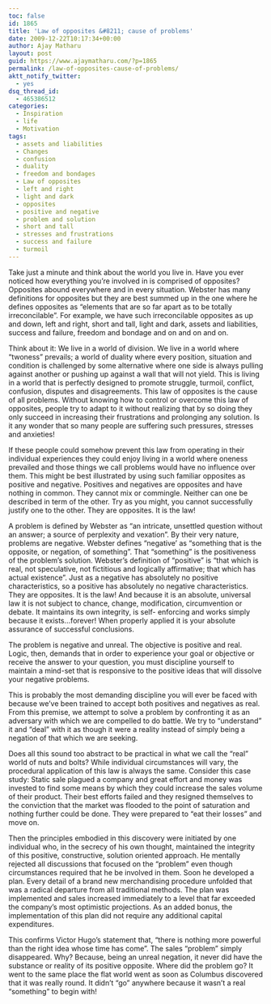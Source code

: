 ```yaml
---
toc: false
id: 1865
title: 'Law of opposites &#8211; cause of problems'
date: 2009-12-22T10:17:34+00:00
author: Ajay Matharu
layout: post
guid: https://www.ajaymatharu.com/?p=1865
permalink: /law-of-opposites-cause-of-problems/
aktt_notify_twitter:
  - yes
dsq_thread_id:
  - 465386512
categories:
  - Inspiration
  - life
  - Motivation
tags:
  - assets and liabilities
  - Changes
  - confusion
  - duality
  - freedom and bondages
  - Law of opposites
  - left and right
  - light and dark
  - opposites
  - positive and negative
  - problem and solution
  - short and tall
  - stresses and frustrations
  - success and failure
  - turmoil
---
```

Take just a minute and think about the world you live in. Have you ever noticed how everything you’re involved in is comprised of opposites? Opposites abound everywhere and in every situation. Webster has many definitions for opposites but they are best summed up in the one where he defines opposites as “elements that are so far apart as to be totally irreconcilable”. For example, we have such irreconcilable opposites as up and down, left and right, short and tall, light and dark, assets and liabilities, success and failure, freedom and bondage and on and on and on.

Think about it: We live in a world of division. We live in a world where “twoness” prevails; a world of duality where every position, situation and condition is challenged by some alternative where one side is always pulling against another or pushing up against a wall that will not yield. This is living in a world that is perfectly designed to promote struggle, turmoil, conflict, confusion, disputes and disagreements. This law of opposites is the cause of all problems. Without knowing how to control or overcome this law of opposites, people try to adapt to it without realizing that by so doing they only succeed in increasing their frustrations and prolonging any solution. Is it any wonder that so many people are suffering such pressures, stresses and anxieties!

If these people could somehow prevent this law from operating in their individual experiences they could enjoy living in a world where oneness prevailed and those things we call problems would have no influence over them. This might be best illustrated by using such familiar opposites as positive and negative. Positives and negatives are opposites and have nothing in common. They cannot mix or commingle. Neither can one be described in term of the other. Try as you might, you cannot successfully justify one to the other. They are opposites. It is the law!

A problem is defined by Webster as “an intricate, unsettled question without an answer; a source of perplexity and vexation”. By their very nature, problems are negative. Webster defines “negative’ as “something that is the opposite, or negation, of something”. That “something” is the positiveness of the problem’s solution. Webster’s definition of “positive” is “that which is real, not speculative, not fictitious and logically affirmative; that which has actual existence”. Just as a negative has absolutely no positive characteristics, so a positive has absolutely no negative characteristics. They are opposites. It is the law! And because it is an absolute, universal law it is not subject to chance, change, modification, circumvention or debate. It maintains its own integrity, is self- enforcing and works simply because it exists&#8230;forever! When properly applied it is your absolute assurance of successful conclusions.

The problem is negative and unreal. The objective is positive and real. Logic, then, demands that in order to experience your goal or objective or receive the answer to your question, you must discipline yourself to maintain a mind-set that is responsive to the positive ideas that will dissolve your negative problems.

This is probably the most demanding discipline you will ever be faced with because we’ve been trained to accept both positives and negatives as real. From this premise, we attempt to solve a problem by confronting it as an adversary with which we are compelled to do battle. We try to “understand” it and “deal” with it as though it were a reality instead of simply being a negation of that which we are seeking.

Does all this sound too abstract to be practical in what we call the “real” world of nuts and bolts? While individual circumstances will vary, the procedural application of this law is always the same. Consider this case study: Static sale plagued a company and great effort and money was invested to find some means by which they could increase the sales volume of their product. Their best efforts failed and they resigned themselves to the conviction that the market was flooded to the point of saturation and nothing further could be done. They were prepared to “eat their losses” and move on.

Then the principles embodied in this discovery were initiated by one individual who, in the secrecy of his own thought, maintained the integrity of this positive, constructive, solution oriented approach. He mentally rejected all discussions that focused on the “problem” even though circumstances required that he be involved in them. Soon he developed a plan. Every detail of a brand new merchandising procedure unfolded that was a radical departure from all traditional methods. The plan was implemented and sales increased immediately to a level that far exceeded the company&#8217;s most optimistic projections. As an added bonus, the implementation of this plan did not require any additional capital expenditures.

This confirms Victor Hugo’s statement that, “there is nothing more powerful than the right idea whose time has come”. The sales “problem” simply disappeared. Why? Because, being an unreal negation, it never did have the substance or reality of its positive opposite. Where did the problem go? It went to the same place the flat world went as soon as Columbus discovered that it was really round. It didn’t “go” anywhere because it wasn’t a real “something” to begin with!
